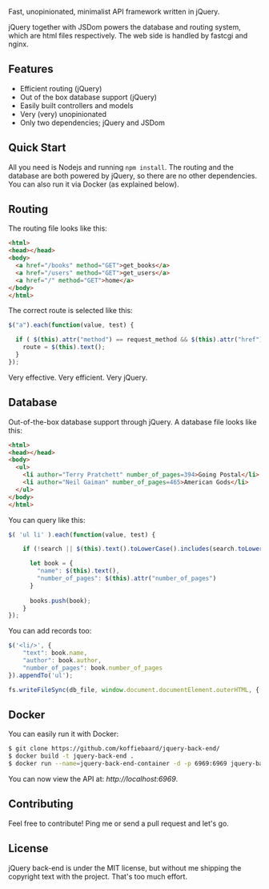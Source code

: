 Fast, unopinionated, minimalist API framework written in jQuery.

jQuery together with JSDom powers the database and routing system, which are html files respectively. The web side is handled by fastcgi and nginx.


## Features

  * Efficient routing (jQuery)
  * Out of the box database support (jQuery)
  * Easily built controllers and models
  * Very (very) unopinionated
  * Only two dependencies; jQuery and JSDom


## Quick Start

All you need is Nodejs and running `npm install`. The routing and the database are both powered by jQuery, so there are no other dependencies. You can also run it via Docker (as explained below).


## Routing

The routing file looks like this:

```html
<html>
<head></head>
<body>
  <a href="/books" method="GET">get_books</a>
  <a href="/users" method="GET">get_users</a>
  <a href="/" method="GET">home</a>
</body>
</html>
```

The correct route is selected like this:

```javascript
$("a").each(function(value, test) {

  if ( $(this).attr("method") == request_method && $(this).attr("href") == request_endpoint ) {
    route = $(this).text();
  }
});
````

Very effective. Very efficient. Very jQuery.


## Database

Out-of-the-box database support through jQuery. A database file looks like this:

```html
<html>
<head></head>
<body>
  <ul>
    <li author="Terry Pratchett" number_of_pages=394>Going Postal</li>
    <li author="Neil Gaiman" number_of_pages=465>American Gods</li>
  </ul>
</body>
</html>
```

You can query like this:

```javascript
$( 'ul li' ).each(function(value, test) {

    if (!search || $(this).text().toLowerCase().includes(search.toLowerCase())) {

      let book = {
        "name": $(this).text(),
        "number_of_pages": $(this).attr("number_of_pages")
      }
      
      books.push(book);
    }
});
```

You can add records too:

```javascript
$('<li/>', {
    "text": book.name,
    "author": book.author,
    "number_of_pages": book.number_of_pages
}).appendTo('ul');

fs.writeFileSync(db_file, window.document.documentElement.outerHTML, { mode: 0o755 });
````


## Docker

You can easily run it with Docker:

```bash
$ git clone https://github.com/koffiebaard/jquery-back-end/
$ docker build -t jquery-back-end .
$ docker run --name=jquery-back-end-container -d -p 6969:6969 jquery-back-end
```

You can now view the API at: *http://localhost:6969*.


## Contributing

Feel free to contribute! Ping me or send a pull request and let's go.


## License

jQuery back-end is under the MIT license, but without me shipping the copyright text with the project. That's too much effort.
